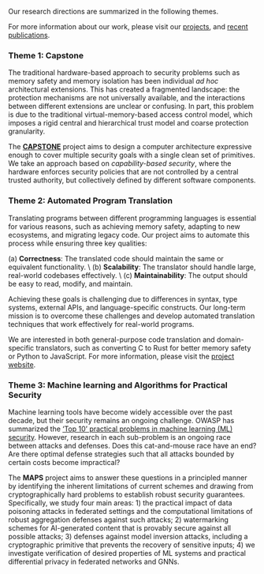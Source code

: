Our research directions are summarized in the following themes.

For more information about our work, please visit our [projects](#projects), and [recent publications](#publications).

### Theme 1: Capstone

The traditional hardware-based approach to security problems such as memory safety and
memory isolation has been individual _ad hoc_ architectural extensions.
This has created a fragmented landscape: the protection mechanisms are not universally available,
and the interactions between different extensions are unclear or confusing.
In part, this problem is due to the traditional virtual-memory-based access control model,
which imposes a rigid central and hierarchical trust model and coarse protection granularity.

The [**CAPSTONE**](https://capstone.kisp-lab.org) project aims to design a computer architecture expressive enough to
cover multiple security goals with a single clean set of primitives.
We take an approach based on _capability-based security_, where the hardware
enforces security policies that are not controlled by a central trusted authority, but
collectively defined by different software components.

### Theme 2: Automated Program Translation

Translating programs between different programming languages is essential for various reasons, such as achieving memory safety, adapting to new ecosystems, and migrating legacy code. Our project aims to automate this process while ensuring three key qualities:

(a) **Correctness**: The translated code should maintain the same or equivalent functionality. \\
(b) **Scalability**: The translator should handle large, real-world codebases effectively. \\
(c) **Maintainability**: The output should be easy to read, modify, and maintain. 

Achieving these goals is challenging due to differences in syntax, type systems, external APIs, and language-specific constructs. Our long-term mission is to overcome these challenges and develop automated translation techniques that work effectively for real-world programs.

We are interested in both general-purpose code translation and domain-specific translators, such as converting C to Rust for better memory safety or Python to JavaScript. For more information, please visit the [project website](https://kisp.comp.nus.edu.sg/projects/apt).

### Theme 3: Machine learning and Algorithms for Practical Security

Machine learning tools have become widely accessible over the past decade, but their security remains an ongoing challenge. OWASP has summarized the [‘Top 10’ practical problems in machine learning (ML) security](https://owasp.org/www-project-machine-learning-security-top-10/). However, research in each sub-problem is an ongoing race between attacks and defenses. Does this cat-and-mouse race have an end? Are there optimal defense strategies such that all attacks bounded by certain costs become impractical? 

The **MAPS** project aims to answer these questions in a principled manner by identifying the inherent limitations of current schemes and drawing from cryptographically hard problems to establish robust security guarantees. Specifically, we study four main areas: 1) the practical impact of data poisoning attacks in federated settings and the computational limitations of robust aggregation defenses against such attacks; 2) watermarking schemes for AI-generated content that is provably secure against all possible attacks; 3) defenses against model inversion attacks, including a cryptographic primitive that prevents the recovery of sensitive inputs; 4) we investigate verification of desired properties of ML systems and practical differential privacy in federated networks and GNNs. 